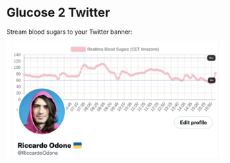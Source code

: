 # Glucose 2 Twitter

Stream blood sugars to your Twitter banner:

![Screenshot of my Twitter profile banner: a line graph where each pink dot is a blood glucose measurement from the Dexcom G6 CGM.](./dexcom2twitter/twitter-profile-screenshot.png)
